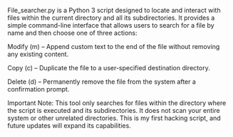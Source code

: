 File_searcher.py is a Python 3 script designed to locate and interact with files within the current directory and all its subdirectories. It provides a simple command-line interface that allows users to search for a file by name and then choose one of three actions:

Modify (m) – Append custom text to the end of the file without removing any existing content.

Copy (c) – Duplicate the file to a user-specified destination directory.

Delete (d) – Permanently remove the file from the system after a confirmation prompt.

Important Note: This tool only searches for files within the directory where the script is executed and its subdirectories. It does not scan your entire system or other unrelated directories. This is my first hacking script, and future updates will expand its capabilities.

